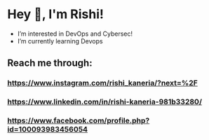 # Hey 👋, I'm Rishi!
- I’m interested in DevOps and Cybersec!
- I’m currently learning Devops 
## Reach me through:
### https://www.instagram.com/rishi_kaneria/?next=%2F
### https://www.linkedin.com/in/rishi-kaneria-981b33280/
### https://www.facebook.com/profile.php?id=100093983456054


<!---
Rk1805/Rk1805 is a ✨ special ✨ repository because its `README.md` (this file) appears on your GitHub profile.
You can click the Preview link to take a look at your changes.
--->
